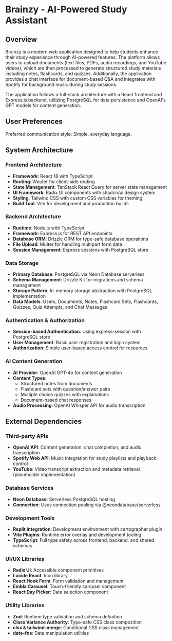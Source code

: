 # Brainzy - AI-Powered Study Assistant

## Overview

Brainzy is a modern web application designed to help students enhance their study experience through AI-powered features. The platform allows users to upload documents (text files, PDFs, audio recordings, and YouTube videos), which are then processed to generate structured study materials including notes, flashcards, and quizzes. Additionally, the application provides a chat interface for document-based Q&A and integrates with Spotify for background music during study sessions.

The application follows a full-stack architecture with a React frontend and Express.js backend, utilizing PostgreSQL for data persistence and OpenAI's GPT models for content generation.

## User Preferences

Preferred communication style: Simple, everyday language.

## System Architecture

### Frontend Architecture
- **Framework**: React 18 with TypeScript
- **Routing**: Wouter for client-side routing
- **State Management**: TanStack React Query for server state management
- **UI Framework**: Radix UI components with shadcn/ui design system
- **Styling**: Tailwind CSS with custom CSS variables for theming
- **Build Tool**: Vite for development and production builds

### Backend Architecture
- **Runtime**: Node.js with TypeScript
- **Framework**: Express.js for REST API endpoints
- **Database ORM**: Drizzle ORM for type-safe database operations
- **File Upload**: Multer for handling multipart form data
- **Session Management**: Express sessions with PostgreSQL store

### Data Storage
- **Primary Database**: PostgreSQL via Neon Database serverless
- **Schema Management**: Drizzle Kit for migrations and schema management
- **Storage Pattern**: In-memory storage abstraction with PostgreSQL implementation
- **Data Models**: Users, Documents, Notes, Flashcard Sets, Flashcards, Quizzes, Quiz Attempts, and Chat Messages

### Authentication & Authorization
- **Session-based Authentication**: Using express-session with PostgreSQL store
- **User Management**: Basic user registration and login system
- **Authorization**: Simple user-based access control for resources

### AI Content Generation
- **AI Provider**: OpenAI GPT-4o for content generation
- **Content Types**: 
  - Structured notes from documents
  - Flashcard sets with question/answer pairs
  - Multiple choice quizzes with explanations
  - Document-based chat responses
- **Audio Processing**: OpenAI Whisper API for audio transcription

## External Dependencies

### Third-party APIs
- **OpenAI API**: Content generation, chat completion, and audio transcription
- **Spotify Web API**: Music integration for study playlists and playback control
- **YouTube**: Video transcript extraction and metadata retrieval (placeholder implementation)

### Database Services
- **Neon Database**: Serverless PostgreSQL hosting
- **Connection**: Uses connection pooling via @neondatabase/serverless

### Development Tools
- **Replit Integration**: Development environment with cartographer plugin
- **Vite Plugins**: Runtime error overlay and development tooling
- **TypeScript**: Full type safety across frontend, backend, and shared schemas

### UI/UX Libraries
- **Radix UI**: Accessible component primitives
- **Lucide React**: Icon library
- **React Hook Form**: Form validation and management
- **Embla Carousel**: Touch-friendly carousel component
- **React Day Picker**: Date selection component

### Utility Libraries
- **Zod**: Runtime type validation and schema definition
- **Class Variance Authority**: Type-safe CSS class composition
- **clsx & tailwind-merge**: Conditional CSS class management
- **date-fns**: Date manipulation utilities